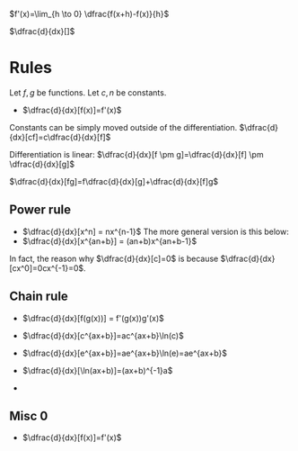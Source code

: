

$f'(x)=\lim_{h \to 0} \dfrac{f(x+h)-f(x)}{h}$

$\dfrac{d}{dx}[]$

# Rules
Let $f, g$ be functions. Let $c, n$ be constants.



* $\dfrac{d}{dx}[f(x)]=f'(x)$

Constants can be simply moved outside of the differentiation.
$\dfrac{d}{dx}[cf]=c\dfrac{d}{dx}[f]$

Differentiation is linear:
$\dfrac{d}{dx}[f \pm g]=\dfrac{d}{dx}[f] \pm \dfrac{d}{dx}[g]$


$\dfrac{d}{dx}[fg]=f\dfrac{d}{dx}[g]+\dfrac{d}{dx}[f]g$




## Power rule

* $\dfrac{d}{dx}[x^n] = nx^{n-1}$
The more general version is this below:
* $\dfrac{d}{dx}[x^{an+b}] = (an+b)x^{an+b-1}$

In fact, the reason why $\dfrac{d}{dx}[c]=0$ is because $\dfrac{d}{dx}[cx^0]=0cx^{-1}=0$.
## Chain rule
* $\dfrac{d}{dx}[f(g(x))] = f'(g(x))g'(x)$

* $\dfrac{d}{dx}[c^{ax+b}]=ac^{ax+b}\ln(c)$
* $\dfrac{d}{dx}[e^{ax+b}]=ae^{ax+b}\ln(e)=ae^{ax+b}$
* $\dfrac{d}{dx}[\ln(ax+b)]=(ax+b)^{-1}a$
* 


## Misc 0
* $\dfrac{d}{dx}[f(x)]=f'(x)$



